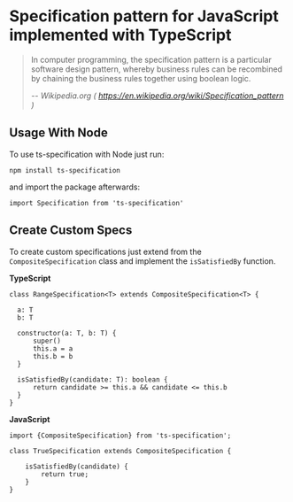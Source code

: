 Specification pattern for JavaScript implemented with TypeScript
================================================================

> In computer programming, the specification pattern is a particular software design pattern, whereby business rules can be recombined by chaining the business rules together using boolean logic.
>
> -- <cite>Wikipedia.org ( https://en.wikipedia.org/wiki/Specification_pattern )</cite>

Usage With Node
---------------

To use ts-specification with Node just run:

`npm install ts-specification`

and import the package afterwards:

`import Specification from 'ts-specification'`

Create Custom Specs
-------------------

To create custom specifications just extend from the `CompositeSpecification` class and implement the `isSatisfiedBy` function.

**TypeScript**

```
class RangeSpecification<T> extends CompositeSpecification<T> {

  a: T
  b: T

  constructor(a: T, b: T) {
      super()
      this.a = a
      this.b = b
  }

  isSatisfiedBy(candidate: T): boolean {
      return candidate >= this.a && candidate <= this.b
  }
}
```

**JavaScript**

```
import {CompositeSpecification} from 'ts-specification';

class TrueSpecification extends CompositeSpecification {

    isSatisfiedBy(candidate) {
        return true;
    }
}
```

